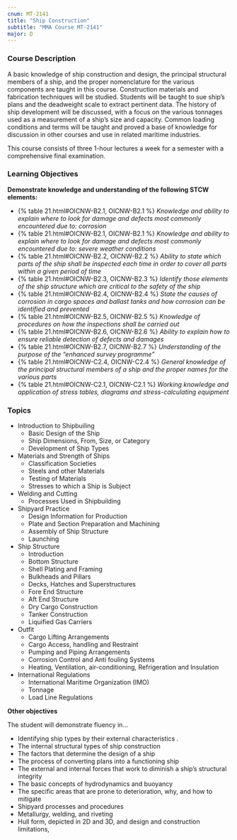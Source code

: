 ```yaml
---
cnum: MT-2141
title: "Ship Construction"
subtitle: "MMA Course MT-2141"
major: D
---
```


### Course Description

A basic knowledge of ship construction and design, the principal structural members of a ship, and the proper nomenclature for the various components are taught in this course. Construction materials and fabrication techniques will be studied. Students will be taught to sue ship’s plans and the deadweight scale to extract pertinent data. The history of ship development will be discussed, with a focus on the various tonnages used as a measurement of a ship’s size and capacity. Common loading conditions and terms will be taught and proved a base of knowledge for discussion in other courses and use in related maritime industries.

This course consists of three 1-hour lectures a week for a semester with a comprehensive final examination.


### Learning Objectives

**Demonstrate knowledge and understanding of the following STCW elements:**

* {% table 21.html#OICNW-B2.1, OICNW-B2.1 %} *Knowledge and ability to explain where to look for damage and defects most commonly encountered due to: corrosion*
* {% table 21.html#OICNW-B2.1, OICNW-B2.1 %} *Knowledge and ability to explain where to look for damage and defects most commonly encountered due to: severe weather conditions*
* {% table 21.html#OICNW-B2.2, OICNW-B2.2 %} *Ability to state which parts of the ship shall be inspected each time in order to cover all parts within a given period of time*
* {% table 21.html#OICNW-B2.3, OICNW-B2.3 %} *Identify those elements of the ship structure which are critical to the safety of the ship*
* {% table 21.html#OICNW-B2.4, OICNW-B2.4 %} *State the causes of corrosion in cargo spaces and ballast tanks and how corrosion can be identified and prevented*
* {% table 21.html#OICNW-B2.5, OICNW-B2.5 %} *Knowledge of procedures on how the inspections shall be carried out*
* {% table 21.html#OICNW-B2.6, OICNW-B2.6 %} *Ability to explain how to ensure reliable detection of defects and damages*
* {% table 21.html#OICNW-B2.7, OICNW-B2.7 %} *Understanding of the purpose of the “enhanced survey programme”*
* {% table 21.html#OICNW-C2.4, OICNW-C2.4 %} *General knowledge of the principal structural members of a ship and the proper names for the various parts*
* {% table 21.html#OICNW-C2.1, OICNW-C2.1 %} *Working knowledge and application of stress tables, diagrams and stress-calculating equipment*


### Topics

* Introduction to Shipbuiling
	* Basic Design of the Ship
	* Ship Dimensions, From, Size, or Category
	* Development of Ship Types
* Materials and Strength of Ships
	* Classification Societies
	* Steels and other Materials
	* Testing of Materials
	* Stresses to which a Ship is Subject
* Welding and Cutting
	* Processes Used in Shipbuilding
* Shipyard Practice
	* Design Information for Production
	* Plate and Section Preparation and Machining
	* Assembly of Ship Structure
	* Launching
* Ship Structure
	* Introduction
	* Bottom Structure
	* Shell Plating and Framing
	* Bulkheads and Pillars
	* Decks, Hatches and Superstructures
	* Fore End Structure
	* Aft End Structure
	* Dry Cargo Construction
	* Tanker Construction
	* Liquified Gas Carriers
* Outfit
	* Cargo Lifting Arrangements
	* Cargo Access, handling and Restraint
	* Pumping and Piping Arrangements
	* Corrosion Control and Anti fouling Systems
	* Heating, Ventilation, air-conditioning, Refrigeration and Insulation
* International Regulations	
	* International Maritime Organization (IMO)
	* Tonnage
	* Load Line Regulations


**Other objectives**

The student will demonstrate fluency in…
 
*  Identifying ship types by their external characteristics .
*  The internal structural types of ship construction
*  The factors that determine the design of a ship
*  The process of converting plans into a functioning ship
*  The external and internal forces that work to diminish a ship’s structural integrity
*  The basic concepts of hydrodynamics and buoyancy
*  The specific areas that are prone to deterioration, why, and how  to mitigate
*  Shipyard processes and procedures
*  Metallurgy, welding, and riveting
*  Hull form, depicted in 2D and 3D, and design and construction limitations,



